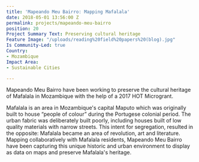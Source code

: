 ```yaml
---
title: 'Mapeando Meu Bairro: Mapping Mafalala'
date: 2018-05-01 13:56:00 Z
permalink: projects/mapeando-meu-bairro
position: 20
Project Summary Text: Preserving cultural heritage
Feature Image: "/uploads/reading%20field%20papers%20(blog).jpg"
Is Community-Led: true
Country:
- Mozambique
Impact Area:
- Sustainable Cities

---
```


Mapeando Meu Bairro have been working to preserve the cultural heritage of Mafalala in Mozambique with the help of a 2017 HOT Microgrant.

Mafalala is an area in Mozambique's capital Maputo which was originally built to house “people of colour” during the Portugese colonial period. The urban fabric was deliberately built poorly, including houses built of low quality materials with narrow streets. This intent for segregation, resulted in the opposite: Mafalala became an area of revolution, art and literature. Mapping collaboratively with Mafalala residents, Mapeando Meu Bairro have been capturing this unique historic and urban environment to display as data on maps and preserve Mafalala's heritage.